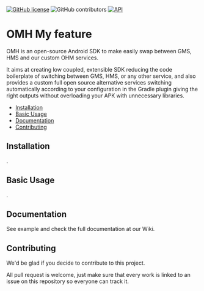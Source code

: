 [![GitHub license](https://img.shields.io/github/license/openmobilehub/REPOSITORY)](https://github.com/openmobilehub/REPOSITORY/blob/main/LICENSE)
![GitHub contributors](https://img.shields.io/github/contributors/openmobilehub/REPOSITORY)
[![API](https://img.shields.io/badge/API-21%2B-green.svg?style=flat)](https://developer.android.com/studio/releases/platforms#5.0)


# OMH My feature

OMH is an open-source Android SDK to make easily swap between GMS, HMS and our custom OHM services.

It aims at creating low coupled, extensible SDK reducing the code boilerplate of switching between GMS, HMS, or any other service, and also provides a custom full open source alternative services switching automatically according to your configuration in the Gradle plugin giving the right outputs without overloading your APK with unnecessary libraries.

* [Installation](#installation)
* [Basic Usage](#basic-usage)
* [Documentation](#documentation)
* [Contributing](#contributing)

## Installation

.

## Basic Usage

.

## Documentation

See example and check the full documentation at our Wiki.

## Contributing

We'd be glad if you decide to contribute to this project.

All pull request is welcome, just make sure that every work is linked to an issue on this repository so everyone can track it.
